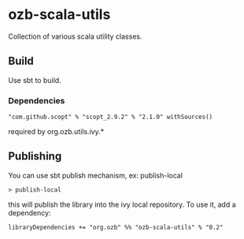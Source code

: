 # ozb-scala-utils

Collection of various scala utility classes.

## Build

Use sbt to build.

### Dependencies

	"com.github.scopt" % "scopt_2.9.2" % "2.1.0" withSources()

required by org.ozb.utils.ivy.*

## Publishing

You can use sbt publish mechanism, ex: publish-local

`> publish-local`

this will publish the library into the ivy local repository.
To use it, add a dependency:

`libraryDependencies += "org.ozb" %% "ozb-scala-utils" % "0.2"`
